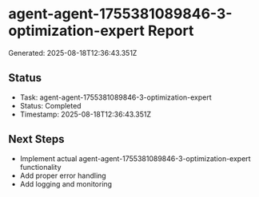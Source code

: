 # agent-agent-1755381089846-3-optimization-expert Report

Generated: 2025-08-18T12:36:43.351Z

## Status
- Task: agent-agent-1755381089846-3-optimization-expert
- Status: Completed
- Timestamp: 2025-08-18T12:36:43.351Z

## Next Steps
- Implement actual agent-agent-1755381089846-3-optimization-expert functionality
- Add proper error handling
- Add logging and monitoring
